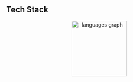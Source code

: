 ## Tech Stack

<div align="center">
  <img src="https://github-readme-stats.vercel.app/api/top-langs?username=Jatin010700&locale=en&hide_title=false&layout=compact&card_width=320&langs_count=5&theme=dracula&hide_border=false&order=2" height="150" alt="languages graph"  />
</div>
